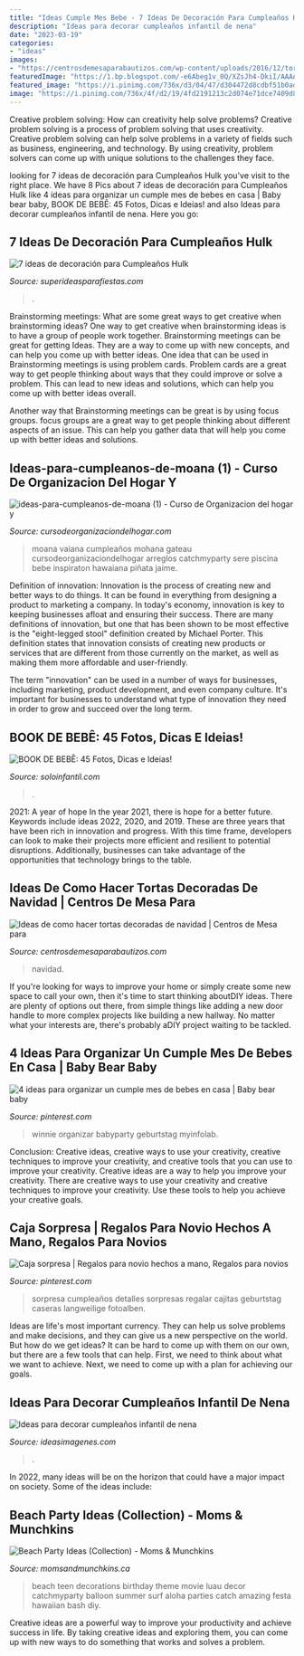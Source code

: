 ```yaml
---
title: "Ideas Cumple Mes Bebe - 7 Ideas De Decoración Para Cumpleaños Hulk"
description: "Ideas para decorar cumpleaños infantil de nena"
date: "2023-03-19"
categories:
- "ideas"
images:
- "https://centrosdemesaparabautizos.com/wp-content/uploads/2016/12/tortas-decoradas-de-navidad-imagenes.jpg"
featuredImage: "https://1.bp.blogspot.com/-e6Abeg1v_0Q/XZsJh4-DkiI/AAAAAAAAcpE/q_izXqc-iMwmLJglHCQ0nchrT3Uz7TZ1gCLcBGAsYHQ/s1600/53.jpg"
featured_image: "https://i.pinimg.com/736x/d3/04/47/d304472d8cdbf51b0ad95d8767e913f7.jpg"
image: "https://i.pinimg.com/736x/4f/d2/19/4fd2191213c2d074e71dce7409d8b96e.jpg"
---
```



Creative problem solving: How can creativity help solve problems?
Creative problem solving is a process of problem solving that uses creativity. Creative problem solving can help solve problems in a variety of fields such as business, engineering, and technology. By using creativity, problem solvers can come up with unique solutions to the challenges they face.

	

		
looking for 7 ideas de decoración para Cumpleaños Hulk you've visit to the right place. We have 8 Pics about 7 ideas de decoración para Cumpleaños Hulk like 4 ideas para organizar un cumple mes de bebes en casa | Baby bear baby, BOOK DE BEBÊ: 45 Fotos, Dicas e Ideias! and also Ideas para decorar cumpleaños infantil de nena. Here you go:
		
    
## 7 Ideas De Decoración Para Cumpleaños Hulk

<img loading=lazy src="https://1.bp.blogspot.com/-e6Abeg1v_0Q/XZsJh4-DkiI/AAAAAAAAcpE/q_izXqc-iMwmLJglHCQ0nchrT3Uz7TZ1gCLcBGAsYHQ/s1600/53.jpg" onerror="this.onerror=null;this.src='https://tse4.mm.bing.net/th?id=OIP.S8hy1eYnRVUVAGBvPaoy6AAAAA&amp;pid=15.1';" alt="7 ideas de decoración para Cumpleaños Hulk">

_Source: superideasparafiestas.com_

>. 

	

Brainstorming meetings: What are some great ways to get creative when brainstorming ideas?
One way to get creative when brainstorming ideas is to have a group of people work together. Brainstorming meetings can be great for getting Ideas. They are a way to come up with new concepts, and can help you come up with better ideas. 
One idea that can be used in Brainstorming meetings is using problem cards. Problem cards are a great way to get people thinking about ways that they could improve or solve a problem. This can lead to new ideas and solutions, which can help you come up with better ideas overall. 

Another way that Brainstorming meetings can be great is by using focus groups. focus groups are a great way to get people thinking about different aspects of an issue. This can help you gather data that will help you come up with better ideas and solutions.

    
## Ideas-para-cumpleanos-de-moana (1) - Curso De Organizacion Del Hogar Y

<img loading=lazy src="https://cursodeorganizaciondelhogar.com/wp-content/uploads/2017/07/ideas-para-cumpleanos-de-moana-1.jpg" onerror="this.onerror=null;this.src='https://tse4.mm.bing.net/th?id=OIP.cwk125KVKt0_mJYbo4boQQHaJ4&amp;pid=15.1';" alt="ideas-para-cumpleanos-de-moana (1) - Curso de Organizacion del hogar y">

_Source: cursodeorganizaciondelhogar.com_

>moana vaiana cumpleaños mohana gateau cursodeorganizaciondelhogar arreglos catchmyparty sere piscina bebe inspiraton hawaiana piñata jaime. 

	

Definition of innovation:
Innovation is the process of creating new and better ways to do things. It can be found in everything from designing a product to marketing a company. In today's economy, innovation is key to keeping businesses afloat and ensuring their success.
There are many definitions of innovation, but one that has been shown to be most effective is the "eight-legged stool" definition created by Michael Porter. This definition states that innovation consists of creating new products or services that are different from those currently on the market, as well as making them more affordable and user-friendly.

The term "innovation" can be used in a number of ways for businesses, including marketing, product development, and even company culture. It's important for businesses to understand what type of innovation they need in order to grow and succeed over the long term.

    
## BOOK DE BEBÊ: 45 Fotos, Dicas E Ideias!

<img loading=lazy src="https://soloinfantil.com/wp-content/uploads/2014/11/sony-dsc.jpg" onerror="this.onerror=null;this.src='https://tse4.mm.bing.net/th?id=OIP.2MOxMvw0PkUxa2RKegjRLQAAAA&amp;pid=15.1';" alt="BOOK DE BEBÊ: 45 Fotos, Dicas e Ideias!">

_Source: soloinfantil.com_

>. 

	

2021: A year of hope
In the year 2021, there is hope for a better future. Keywords include ideas 2022, 2020, and 2019. These are three years that have been rich in innovation and progress. With this time frame, developers can look to make their projects more efficient and resilient to potential disruptions. Additionally, businesses can take advantage of the opportunities that technology brings to the table.

    
## Ideas De Como Hacer Tortas Decoradas De Navidad | Centros De Mesa Para

<img loading=lazy src="https://centrosdemesaparabautizos.com/wp-content/uploads/2016/12/tortas-decoradas-de-navidad-imagenes.jpg" onerror="this.onerror=null;this.src='https://tse4.mm.bing.net/th?id=OIP.yakfTCOl7Z6DiUa6jne2ZQAAAA&amp;pid=15.1';" alt="Ideas de como hacer tortas decoradas de navidad | Centros de Mesa para">

_Source: centrosdemesaparabautizos.com_

>navidad. 

	

If you're looking for ways to improve your home or simply create some new space to call your own, then it's time to start thinking aboutDIY ideas. There are plenty of options out there, from simple things like adding a new door handle to more complex projects like building a new hallway. No matter what your interests are, there's probably aDIY project waiting to be tackled.

    
## 4 Ideas Para Organizar Un Cumple Mes De Bebes En Casa | Baby Bear Baby

<img loading=lazy src="https://i.pinimg.com/736x/4f/d2/19/4fd2191213c2d074e71dce7409d8b96e.jpg" onerror="this.onerror=null;this.src='https://tse4.mm.bing.net/th?id=OIP.rX60CpJn1gRUYo8PNGitogAAAA&amp;pid=15.1';" alt="4 ideas para organizar un cumple mes de bebes en casa | Baby bear baby">

_Source: pinterest.com_

>winnie organizar babyparty geburtstag myinfolab. 

	

Conclusion: Creative ideas, creative ways to use your creativity, creative techniques to improve your creativity, and creative tools that you can use to improve your creativity.
Creative ideas are a way to help you improve your creativity. There are creative ways to use your creativity and creative techniques to improve your creativity. Use these tools to help you achieve your creative goals.

    
## Caja Sorpresa | Regalos Para Novio Hechos A Mano, Regalos Para Novios

<img loading=lazy src="https://i.pinimg.com/736x/d3/04/47/d304472d8cdbf51b0ad95d8767e913f7.jpg" onerror="this.onerror=null;this.src='https://tse4.mm.bing.net/th?id=OIP.RN8sacUaw4oyaC8GCDB0jwHaML&amp;pid=15.1';" alt="Caja sorpresa | Regalos para novio hechos a mano, Regalos para novios">

_Source: pinterest.com_

>sorpresa cumpleaños detalles sorpresas regalar cajitas geburtstag caseras langweilige fotoalben. 

	

Ideas are life's most important currency. They can help us solve problems and make decisions, and they can give us a new perspective on the world. But how do we get ideas? It can be hard to come up with them on our own, but there are a few tools that can help. First, we need to think about what we want to achieve. Next, we need to come up with a plan for achieving our goals.

    
## Ideas Para Decorar Cumpleaños Infantil De Nena

<img loading=lazy src="https://ideasimagenes.com/wp-content/uploads/2017/07/IdeasNena12.jpg" onerror="this.onerror=null;this.src='https://tse2.mm.bing.net/th?id=OIP.eyXNYV94cCKMJ8nIY-PLpAHaJ4&amp;pid=15.1';" alt="Ideas para decorar cumpleaños infantil de nena">

_Source: ideasimagenes.com_

>. 

	

In 2022, many ideas will be on the horizon that could have a major impact on society. Some of the ideas include: 

    
## Beach Party Ideas (Collection) - Moms &amp; Munchkins

<img loading=lazy src="http://www.momsandmunchkins.ca/wp-content/uploads/2014/07/beach-party-catch-my-party.jpg" onerror="this.onerror=null;this.src='https://tse2.mm.bing.net/th?id=OIP.CcxyJh9ntBg8TJmtglvoXwAAAA&amp;pid=15.1';" alt="Beach Party Ideas (Collection) - Moms &amp; Munchkins">

_Source: momsandmunchkins.ca_

>beach teen decorations birthday theme movie luau decor catchmyparty balloon summer surf aloha parties catch amazing festa hawaiian bash diy. 

	

Creative ideas are a powerful way to improve your productivity and achieve success in life. By taking creative ideas and exploring them, you can come up with new ways to do something that works and solves a problem.

